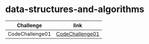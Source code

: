 # data-structures-and-algorithms

| Challenge     | link |
| ----------- | ----------- |
| CodeChallenge01  | [CodeChallenge01](https://hashem98.github.io/data-structures-and-algorithms/Java/array-reverse)       |
